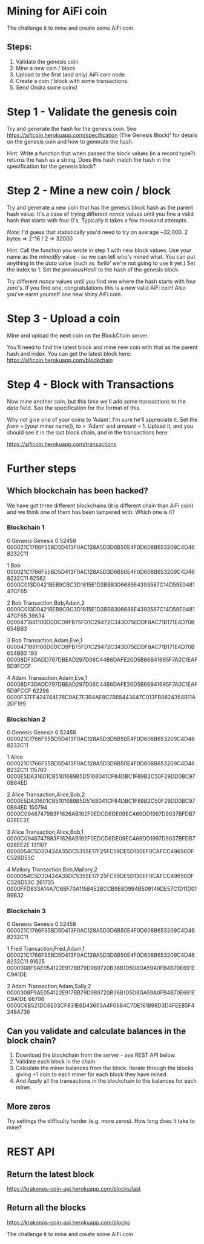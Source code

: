 
# Mining for AiFi coin 

The challenge it to mine and create some AiFi coin.

## Steps:

1. Validate the genesis coin
1. Mine a new coin / block
1. Upload to the first (and only) AiFi coin node.
1. Create a coin / block with some transactions.
1. Send Ondra some coins!

# Step 1 - Validate the genesis coin
Try and generate the hash for the genesis coin. 
See https://aificoin.herokuapp.com/specification
 (The Genesis Block)' for details on the genesis coin and how to generate the hash.

Hint: Write a function that when passed the block values (in a record type?) returns the hash as a string. Does this hash match the hash in the specification for the genesis block?

# Step 2 - Mine a new coin / block
Try and generate a new coin that has the genesis block hash as the parent hash value. It's a case of trying different _nonce_ values until you fine a valid hash that starts with four 0's. Typically it takes a few thousand attempts. 

_Note_: I'd guess that statistically you'd need to try on average ~32,000. 2 bytes => 2^16 / 2 => 32000

Hint: Call the function you wrote in step 1 with new block values. Use your name as the _minedBy_ value - so we can tell who's mined what. You can put anything in the _data_ value (such as _'hello'_ we're not going to use it yet.) Set the index to 1. Set the _previousHash_ to the hash of the genesis block. 

Try different _nonce_ values until you find one where the hash starts with four zero's. If you find one, congratulations this is a new valid AiFi coin! Also you've earnt yourself one new shiny AiFi coin.

# Step 3 - Upload a coin

Mine and upload the **next** coin on the BlockChain server.

You'll need to find the latest block and mine new coin with that as the parent hash and index. You can get the latest block here:
https://aificoin.herokuapp.com/blockchain

# Step 4 - Block with Transactions

Now mine another coin, but this time we'll add some transactions to the _data_ field. See the specification for the format of this.

Why not give one of your coins to 'Adam'. I'm sure he'll appreciate it. Set the _from_ = [your miner name]), _to_ = 'Adam' and _amount_ = 1. Upload it, and you should see it in the last block chain, and in the transactions here:

https://aificoin.herokuapp.com/transactions

# Further steps

## Which blockchain has been hacked?

We have got three different blockchains (it is different chain than AiFi coin) and we think one of them has been tampered with. Which one is it?

### Blockchain 1

0 Genesis Genesis 0 52458 000021C1766F55BD5D413F0AC128A5D3D6B50E4F0D608B653209C4D468232C11

1 Bob  000021C1766F55BD5D413F0AC128A5D3D6B50E4F0D608B653209C4D468232C11 62582 0000C013D0421BEB9CBC3D1815E1D3BB8306686E4393587C14D59E048147CF65

2 Bob Transaction,Bob,Adam,2 0000C013D0421BEB9CBC3D1815E1D3BB8306686E4393587C14D59E048147CF65 39634 0000471881100D0DCD9FB75FD1C29472C343D75EDDF8AC71B171E4D70B654BB3

3 Bob Transaction,Adam,Eve,1 0000471881100D0DCD9FB75FD1C29472C343D75EDDF8AC71B171E4D70B654BB3 193 00008DF3DADD797DBEAD297D06C44B6DAFE20D5B66B41695F7A0C1EAF5D9FCCF

4 Adam Transaction,Adam,Eve,1 00008DF3DADD797DBEAD297D06C44B6DAFE20D5B66B41695F7A0C1EAF5D9FCCF 62298 0000F37FF424744E78C9AE7E3B4AE8C7B65443647C013FB8824354B11A2DF199

### Blockchian 2

0 Genesis Genesis 0 52458 000021C1766F55BD5D413F0AC128A5D3D6B50E4F0D608B653209C4D468232C11

1 Alice  000021C1766F55BD5D413F0AC128A5D3D6B50E4F0D608B653209C4D468232C11 115760 0000E5DA31601CB5101689B5D5168041CF84DBC1F89B2C50F29DD0BC970B84ED

2 Alice Transaction,Alice,Bob,2 0000E5DA31601CB5101689B5D5168041CF84DBC1F89B2C50F29DD0BC970B84ED 150794 0000C0946747983F1626AB192F0EDCD6DE09EC469DD1997D9037BFDB7028EE2E

3 Alice Transaction,Alice,Bob,1 0000C0946747983F1626AB192F0EDCD6DE09EC469DD1997D9037BFDB7028EE2E 131107 0000054C5D3D424A35DC5355E17F25FC59DE5D130EF0CAFCC49650DFC526D53C

4 Mallory Transaction,Bob,Mallory,2 0000054C5D3D424A35DC5355E17F25FC59DE5D130EF0CAFCC49650DFC526D53C 261735 0000FFD633A14A7C68F70A1158452BCCB9E8D994B509149DE57C1D11D0199B32

### Blockchain 3

0 Genesis Genesis 0 52458 000021C1766F55BD5D413F0AC128A5D3D6B50E4F0D608B653209C4D468232C11

1 Fred Transaction,Fred,Adam,1 000021C1766F55BD5D413F0AC128A5D3D6B50E4F0D608B653209C4D468232C11 91625 0000308F9AE054122E917BB79D989720B36B1D5D8DA59A0FB4B70E691EC9A1DE

2 Adam Transaction,Adam,Sally,2 0000308F9AE054122E917BB79D989720B36B1D5D8DA59A0FB4B70E691EC9A1DE 66798 0000C6B521DC6E03CF831E6D43603A4F0684C7DE161898D3D4FEE85F4248A736

## Can you validate and calculate balances in the block chain?

1. Download the blockchain from the server - see REST API below.
1. Validate each block in the chain.
1. Calculate the miner balances from the block. Iterate through the blocks giving +1 coin to each miner for each block they have mined.
1. And Apply all the transactions in the blockchain to the balances for each miner.

## More zeros
Try settings the difficulty harder (e.g. more zeros). How long does it take to mine?

# REST API

## Return the latest block

https://krakonos-coin-api.herokuapp.com/blocks/last

## Return all the blocks 

https://krakonos-coin-api.herokuapp.com/blocks

The challenge it to mine and create some AiFi coin